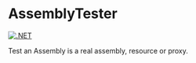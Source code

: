# AssemblyTester

[![.NET](https://github.com/alexyack/AssemblyTester/actions/workflows/dotnet.yml/badge.svg)](https://github.com/alexyack/AssemblyTester/actions/workflows/dotnet.yml)

Test an Assembly is a real assembly, resource or proxy.
